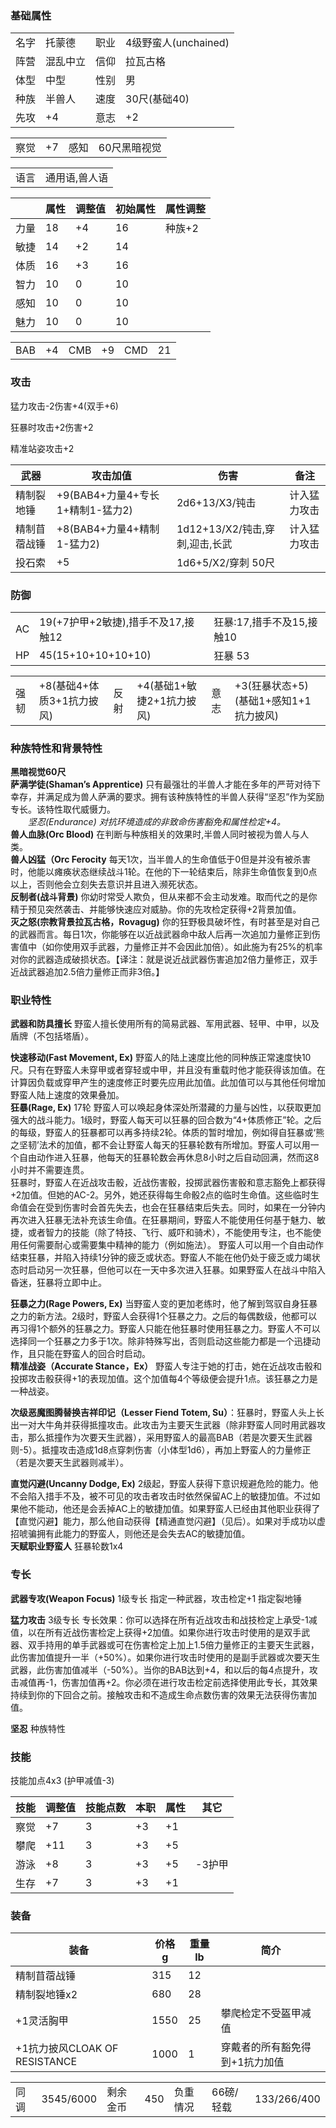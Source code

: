 ### 基础属性 ###
<table>
    <tr>
        <td>名字</td>
        <td>托蒙德</td>
	    <td>职业</td>
        <td>4级野蛮人(unchained)</td>
    </tr>
    <tr>
        <td>阵营</td>
        <td>混乱中立</td>
        <td>信仰</td>
	    <td>拉瓦古格</td>
    </tr>
    <tr>
        <td>体型</td>
        <td>中型</td>
        <td>性别</td>
		<td>男</td>
    </tr>
	<tr>
		<td>种族</td>
		<td>半兽人</td>
        <td>速度</td>
        <td>30尺(基础40)</td>
    </tr>
    <tr>
	    <td>先攻</td>
	    <td>+4</td>
        <td>意志</td>
        <td>+2</td>
    </tr>
</table>
<table>
    <tr>
        <td>察觉</td>
        <td>+7</td>
		<td>感知</td>
        <td>60尺黑暗视觉</td>
    </tr>
</table>
<table>
    <tr>
        <td>语言</td>
        <td>通用语,兽人语</td>
    </tr>
</table>

||属性|调整值|初始属性|属性调整|
|-|-|-|-|-|
|力量|18|+4|16|种族+2|
|敏捷|14|+2|14|
|体质|16|+3|16|
|智力|10|0|10|
|感知|10|0|10|
|魅力|10|0|10|
<table>
    <tr>
        <td>BAB</td>
        <td>+4</td>
		<td>CMB</td>
        <td>+9</td>
		<td>CMD</td>
        <td>21</td>
    </tr>
</table>

### 攻击 ###
猛力攻击-2伤害+4(双手+6)

狂暴时攻击+2伤害+2

精准站姿攻击+2

|武器|攻击加值|伤害|备注|
|-|-|-|-|
|精制裂地锤|+9(BAB4+力量4+专长1+精制1-猛力2)|2d6+13/X3/钝击|计入猛力攻击|||
|精制苜蓿战锤|+8(BAB4+力量4+精制1-猛力2)|1d12+13/X2/钝击,穿刺,迎击,长武|计入猛力攻击||
|投石索|+5|1d6+5/X2/穿刺 50尺||
### 防御 ###
<table>
    <tr>
        <td>AC</td>
        <td>19(+7护甲+2敏捷),措手不及17,接触12</td>
        <td>狂暴:17,措手不及15,接触10</td>
    </tr>
	<tr>
        <td>HP</td>
        <td>45(15+10+10+10+10)</td>
        <td>狂暴 53</td>
    </tr>
</table>
<table>
    <tr>
        <td>强韧</td>
        <td>+8(基础4+体质3+1抗力披风)</td>
		<td>反射</td>
        <td>+4(基础1+敏捷2+1抗力披风)</td>
		<td>意志</td>
        <td>+3(狂暴状态+5)(基础1+感知1+1抗力披风)</td>
    </tr>
</table>

### 种族特性和背景特性 ###
**黑暗视觉60尺**  
**萨满学徒(Shaman’s Apprentice)** 只有最强壮的半兽人才能在多年的严苛对待下幸存，并满足成为兽人萨满的要求。拥有该种族特性的半兽人获得“坚忍”作为奖励专长。该特性取代威慑力。  
　　*坚忍(Endurance) 对抗环境造成的非致命伤害豁免和属性检定+4。*  
**兽人血脉(Orc Blood)** 在判断与种族相关的效果时,半兽人同时被视为兽人与人类。  
**兽人凶猛（Orc Ferocity** 每天1次，当半兽人的生命值低于0但是并没有被杀害时，他能以瘫痪状态继续战斗1轮。在他的下一轮结束后，除非生命值恢复到0点以上，否则他会立刻失去意识并且进入濒死状态。  
**反制者(战斗背景)** 你幼时常受人欺负，但从来都不会主动发难。取而代之的是你精于预见突然袭击、并能够快速应对威胁。你的先攻检定获得+2背景加值。  
**灭之怒(宗教背景拉瓦古格，Rovagug)**  你的狂野极具破坏性，有时甚至是对自己的武器而言。每日1次，你能够在以近战武器命中敌人后再一次追加力量修正到伤害值中（如你使用双手武器，力量修正并不会因此加倍）。如此施为有25%的机率对你的武器造成破损状态。【译注：就是说近战武器伤害追加2倍力量修正，双手近战武器追加2.5倍力量修正而非3倍。】
### 职业特性 ###
**武器和防具擅长** 野蛮人擅长使用所有的简易武器、军用武器、轻甲、中甲，以及盾牌（不包括塔盾）。

**快速移动(Fast Movement, Ex)** 野蛮人的陆上速度比他的同种族正常速度快10尺。只有在野蛮人未穿甲或者穿轻或中甲，并且没有重载时他才能获得该加值。在计算因负载或穿甲产生的速度修正时要先应用此加值。此加值可以与其他任何增加野蛮人陆上速度的效果叠加。  
**狂暴(Rage, Ex)** 17轮 野蛮人可以唤起身体深处所潜藏的力量与凶性，以获取更加强大的战斗能力。1级时，野蛮人每天可以狂暴的回合数为“4+体质修正”轮。之后的每级，野蛮人的狂暴都可以再多持续2轮。体质的暂时增加，例如得自狂暴或‘熊之坚韧’法术的加值，都不会让野蛮人每天的狂暴轮数有所增加。野蛮人可以用一个自由动作进入狂暴，他每天的狂暴轮数会再休息8小时之后自动回满，然而这8小时并不需要连贯。  
狂暴时，野蛮人在近战攻击骰，近战伤害骰，投掷武器伤害骰和意志豁免上都获得+2加值。但她的AC-2。另外，她还获得每生命骰2点的临时生命值。这些临时生命值会在受到伤害时会首先失去，也会在狂暴结束后失去。同时，如果在一分钟内再次进入狂暴无法补充该生命值。在狂暴期间，野蛮人不能使用任何基于魅力、敏捷，或者智力的技能（除了特技、飞行、威吓和骑术），不能使用专注，也不能使用任何需要耐心或需要集中精神的能力（例如施法）。
野蛮人可以用一个自由动作结束狂暴，并陷入持续1分钟的疲乏或状态。野蛮人不能在他仍处于疲乏或力竭状态时启动另一次狂暴，但他可以在一天中多次进入狂暴。如果野蛮人在战斗中陷入昏迷，狂暴将立即中止。

**狂暴之力(Rage Powers, Ex)** 当野蛮人变的更加老练时，他了解到驾驭自身狂暴之力的新方法。2级时，野蛮人会获得1个狂暴之力。之后的每偶数级，他都可以再习得1个额外的狂暴之力。野蛮人只能在他狂暴时使用狂暴之力。野蛮人不可以选择同一个狂暴之力多于1次。除非特殊写出，否则启动这些能力都是一个迅捷动作，且只能在野蛮人的回合时启动。  
**精准战姿（Accurate Stance，Ex）** 野蛮人专注于她的打击，她在近战攻击骰和投掷攻击骰获得+1的表现加值。这个加值每4个等级便会提升1点。该狂暴之力是一种战姿。

**次级恶魔图腾替换吉祥印记（Lesser Fiend Totem, Su）**：狂暴时，野蛮人头上长出一对大牛角并获得抵撞攻击。此攻击为主要天生武器（除非野蛮人同时用武器攻击，那么抵撞作为次要天生武器），采用野蛮人的最高BAB（若是次要天生武器则-5）。抵撞攻击造成1d8点穿刺伤害（小体型1d6），再加上野蛮人的力量修正（若是次要天生武器则减半）。

**直觉闪避(Uncanny Dodge, Ex)** 2级起，野蛮人获得下意识规避危险的能力。他不会陷入措手不及，被不可见的攻击者攻击时依然保留AC上的敏捷加值。不过如果他不能动，他还是会丢掉AC上的敏捷加值。如果野蛮人已经由其他职业获得了【直觉闪避】能力，那么他自动获得【精通直觉闪避】（见后）。如果对手成功以虚招唬骗拥有此能力的野蛮人，则他还是会失去AC的敏捷加值。  
**天赋职业野蛮人** 狂暴轮数1x4

### 专长 ###

**武器专攻(Weapon Focus)** 1级专长 指定一种武器，攻击检定+1 指定裂地锤
 
**猛力攻击** 3级专长 专长效果：你可以选择在所有近战攻击和战技检定上承受-1减值，以在所有近战伤害检定上获得+2加值。如果你进行攻击时使用的是双手武器、双手持用的单手武器或可在伤害检定上加上1.5倍力量修正的主要天生武器，此伤害加值提升一半（+50%）。如果你进行攻击时使用的是副手武器或次要天生武器，此伤害加值减半（-50%）。当你的BAB达到+4，和以后的每4点提升，攻击减值再-1，伤害加值再+2。你必须在进行攻击检定前选择使用此专长，其效果持续到你的下回合之前。接触攻击和不造成生命点数伤害的效果无法获得伤害加值。


 
**坚忍** 种族特性   

### 技能 ###
技能加点4x3 (护甲减值-3)

|技能|调整值|技能点数|本职|属性|其它|
|-|-|-|-|-|-|
|察觉|+7|3|+3|+1|
|攀爬|+11|3|+3|+5|
|游泳|+8|3|+3|+5|-3护甲|
|生存|+7|3|+3|+1|

### 装备 ###
|装备|价格g|重量lb|简介|
|-|-|-|-|
|精制苜蓿战锤|315|12|
|精制裂地锤x2|680|28|
|+1灵活胸甲|1550|25|攀爬检定不受盔甲减值|检定+1 AC+1
|+1抗力披风CLOAK OF RESISTANCE|1000|1|穿戴者的所有豁免得到+1抗力加值

<table>
    <tr>	    
        <td>同调</td>	     
        <td>3545/6000</td>	     
        <td>剩余金币</td>	       
        <td>450</td>	       
        <td>负重情况</td>	       
        <td>66磅/轻载</td>	       	        
	<td>133/266/400</td>
    </tr>
</table>



